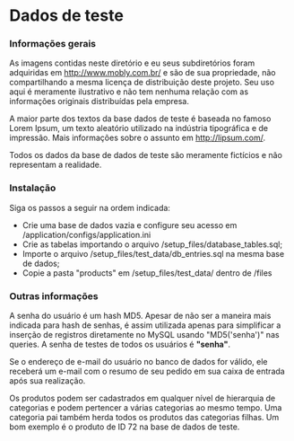 Dados de teste
==============

### Informações gerais

As imagens contidas neste diretório e eu seus subdiretórios foram adquiridas em
http://www.mobly.com.br/ e são de sua propriedade, não compartilhando a mesma
licença de distribuição deste projeto. Seu uso aqui é meramente ilustrativo e
não tem nenhuma relação com as informações originais distribuídas pela empresa.

A maior parte dos textos da base dados de teste é baseada no famoso Lorem Ipsum,
um texto aleatório utilizado na indústria tipográfica e de impressão. Mais
informações sobre o assunto em http://lipsum.com/.

Todos os dados da base de dados de teste são meramente fictícios e não
representam a realidade.


### Instalação

Siga os passos a seguir na ordem indicada:

* Crie uma base de dados vazia e configure seu acesso em /application/configs/application.ini
* Crie as tabelas importando o arquivo /setup_files/database_tables.sql;
* Importe o arquivo /setup_files/test_data/db_entries.sql na mesma base de dados;
* Copie a pasta "products" em /setup_files/test_data/ dentro de /files


### Outras informações

A senha do usuário é um hash MD5. Apesar de não ser a maneira mais indicada para
hash de senhas, é assim utilizada apenas para simplificar a inserção de
registros diretamente no MySQL usando "MD5('senha')" nas queries. A senha
de testes de todos os usuários é <b>"senha"</b>.

Se o endereço de e-mail do usuário no banco de dados for válido, ele receberá um
e-mail com o resumo de seu pedido em sua caixa de entrada após sua realização.

Os produtos podem ser cadastrados em qualquer nível de hierarquia de categorias
e podem pertencer a várias categorias ao mesmo tempo. Uma categoria pai também
herda todos os produtos das categorias filhas. Um bom exemplo é o produto de ID
72 na base de dados de teste.



